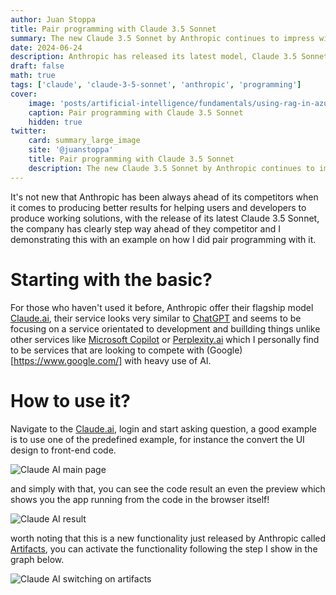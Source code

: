 ```yaml
---
author: Juan Stoppa
title: Pair programming with Claude 3.5 Sonnet
summary: The new Claude 3.5 Sonnet by Anthropic continues to impress with its capabilities, in this article I explore what is capable of. 
date: 2024-06-24
description: Anthropic has released its latest model, Claude 3.5 Sonnet, I'm exploring pair programming in this article.
draft: false
math: true
tags: ['claude', 'claude-3-5-sonnet', 'anthropic', 'programming']
cover:
    image: 'posts/artificial-intelligence/fundamentals/using-rag-in-azure-open-ai-to-read-your-own-data/using-rag-azure-openai.webp'
    caption: Pair programming with Claude 3.5 Sonnet
    hidden: true
twitter:
    card: summary_large_image
    site: '@juanstoppa'
    title: Pair programming with Claude 3.5 Sonnet
    description: The new Claude 3.5 Sonnet by Anthropic continues to impress with its capabilities, in this article I explore what is capable of.
---
```


It's not new that Anthropic has been always ahead of its competitors when it comes to producing better results for helping users and developers to produce working solutions, with the release of its latest Claude 3.5 Sonnet, the company has clearly step way ahead of they competitor and I demonstrating this with an example on how I did pair programming with it.   

# Starting with the basic?

For those who haven't used it before, Anthropic offer their flagship model [Claude.ai](https://claude.ai/), their service looks very similar to  [ChatGPT](https://chat.openai.com/) and seems to be focusing on a service orientated to development and buillding things unlike other services like [Microsoft Copilot](https://copilot.microsoft.com/) or [Perplexity.ai](https://www.perplexity.ai/) which I personally find to be services that are looking to compete with  (Google)[https://www.google.com/] with heavy use of AI.

# How to use it?

Navigate to the [Claude.ai](https://claude.ai/), login and start asking question, a good example is to use one of the predefined example, for instance the convert the UI design to front-end code.

![Claude AI main page](/posts/artificial-intelligence/fundamentals/pair-programming-with-claude-3-5-sonnet/claude-ai-main-page.png)

and simply with that, you can see the code result an even the preview which shows you the app running from the code in the browser itself! 

![Claude AI result](/posts/artificial-intelligence/fundamentals/pair-programming-with-claude-3-5-sonnet/claude-ai-result.png)

worth noting that this is a new functionality just released by Anthropic called [Artifacts](https://support.anthropic.com/en/articles/9487310-what-are-artifacts-and-how-do-i-use-them), you can activate the functionality following the step I show in the graph below. 

![Claude AI switching on artifacts](/posts/artificial-intelligence/fundamentals/pair-programming-with-claude-3-5-sonnet/claude-ai-switching-on-artifacts.png)

